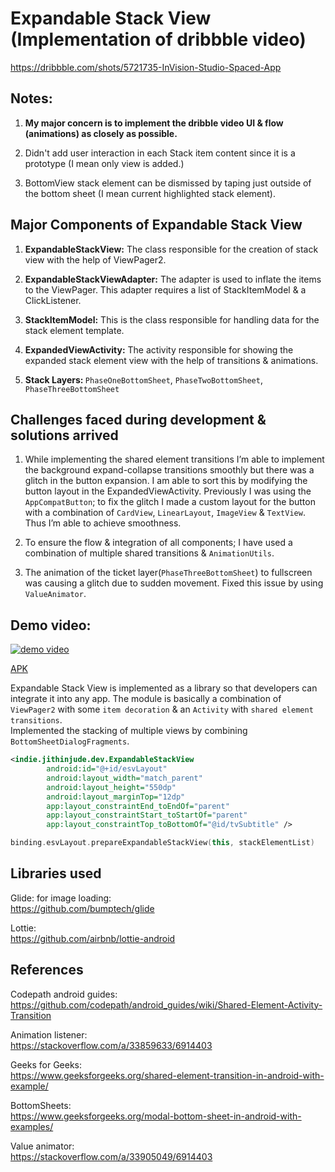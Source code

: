 # Expandable Stack View (Implementation of dribbble video)
https://dribbble.com/shots/5721735-InVision-Studio-Spaced-App

## Notes:

1. <b>My major concern is to implement the dribble video UI & flow (animations) as closely as possible.</b>

2. Didn't add user interaction in each Stack item content since it is a prototype (I mean only view is added.)

3. BottomView stack element can be dismissed by taping just outside of the bottom sheet (I mean current highlighted stack element).

## Major Components of Expandable Stack View

1. <b>ExpandableStackView:</b> The class responsible for the creation of stack view with the help of ViewPager2.

2. <b>ExpandableStackViewAdapter:</b> The adapter is used to inflate the items to the ViewPager. This adapter requires a list of StackItemModel & a ClickListener.

3. <b>StackItemModel:</b> This is the class responsible for handling data for the stack element template.

4. <b>ExpandedViewActivity:</b> The activity responsible for showing the expanded stack element view with the help of transitions & animations.

5. <b>Stack Layers: </b> `PhaseOneBottomSheet`, `PhaseTwoBottomSheet`, `PhaseThreeBottomSheet`

## Challenges faced during development & solutions arrived

1. While implementing the shared element transitions I’m able to implement the background expand-collapse transitions smoothly but there was a glitch in the button expansion. I am able to sort this by modifying the button layout in the ExpandedViewActivity. Previously I was using the `AppCompatButton`; to fix the glitch I made a custom layout for the button with a combination of `CardView`, `LinearLayout`, `ImageView` & `TextView`. Thus I’m able to achieve smoothness.

2. To ensure the flow & integration of all components; I have used a combination of multiple shared transitions</b> & `AnimationUtils`.

3. The animation of the ticket layer(`PhaseThreeBottomSheet`) to fullscreen was causing a glitch due to sudden movement. Fixed this issue by using `ValueAnimator`.

Demo video:
-
[![demo video](https://img.youtube.com/vi/RGbrFVa4TiI/0.jpg)](https://www.youtube.com/watch?v=RGbrFVa4TiI)

[APK](https://drive.google.com/file/d/1W4CXsKe2O7rNN4Tuzu9tvKeRERpAlUQf/view?usp=sharing "link to APK")

Expandable Stack View is implemented as a library so that developers can integrate it into any app. The module is basically a combination of `ViewPager2` with some `item decoration` & an `Activity` with `shared element transitions`.<br>
Implemented the stacking of multiple views by combining `BottomSheetDialogFragments`.

```xml
<indie.jithinjude.dev.ExpandableStackView
        android:id="@+id/esvLayout"
        android:layout_width="match_parent"
        android:layout_height="550dp"
        android:layout_marginTop="12dp"
        app:layout_constraintEnd_toEndOf="parent"
        app:layout_constraintStart_toStartOf="parent"
        app:layout_constraintTop_toBottomOf="@id/tvSubtitle" />
```
```kt
binding.esvLayout.prepareExpandableStackView(this, stackElementList)
```

## Libraries used
Glide: for image loading:<br/>
https://github.com/bumptech/glide

Lottie:<br/>
https://github.com/airbnb/lottie-android

## References
Codepath android guides:<br/>
https://github.com/codepath/android_guides/wiki/Shared-Element-Activity-Transition

Animation listener:<br/>
https://stackoverflow.com/a/33859633/6914403

Geeks for Geeks:<br/>
https://www.geeksforgeeks.org/shared-element-transition-in-android-with-example/

BottomSheets:<br/>
https://www.geeksforgeeks.org/modal-bottom-sheet-in-android-with-examples/

Value animator:<br/>
https://stackoverflow.com/a/33905049/6914403

